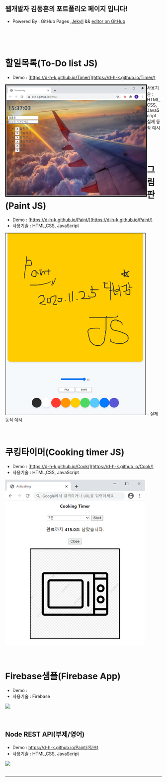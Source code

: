 ## 웹개발자 김동훈의 포트폴리오 페이지 입니다!
- Powered By : GitHub Pages ,[Jekyll](https://jekyllrb.com/) && [editor on GitHub](https://github.com/d-h-k/d-h-k.github.io/edit/main/index.md) 


<br>
<br>
<br>


# 할일목록(To-Do list JS)
- Demo : [https://d-h-k.github.io/Timer/](https://d-h-k.github.io/Timer/)
<img src="/img/Todo.png" align=left border="3px" width="450" >

- 사용기술 : HTML,CSS, JavaScript
- 실제 동작 예시



<br>
<br>
<br>



# 그림판(Paint JS)
- Demo : [https://d-h-k.github.io/Paint/](https://d-h-k.github.io/Paint/)
- 사용기술 : HTML,CSS, JavaScript
<img src="/img/jspaintpic.png" border="1px" width="450" >
- 실제 동작 예시

<br>
<br>
<br>


# 쿠킹타이머(Cooking timer JS)
- Demo : [https://d-h-k.github.io/Cook/](https://d-h-k.github.io/Cook/)
- 사용기술 : HTML,CSS, JavaScript
<img src="/img/ctimer.png" width="450" >



<br>
<br>
<br>



# Firebase샘플(Firebase App)
- Demo : 
- 사용기술 : Firebase
<img src="/img/@@이미지위치@@@" width="450" >



<br>
<br>
<br>




## Node REST API(부제/영어)
- Demo : https://d-h-k.github.io/Paint/(링크)
- 사용기술 : HTML,CSS, JavaScript
<img src="/img/@@이미지위치@@@" width="450" >
<br>
<br>

<hr size="5px">



<!--- 주석처리되어 보이지 않는 
//저장

<hr color=#4287f5 size="5px">
<img src="/img/jspaintpic.png" width="450" >
{: width="100" height="100"}



POST 템플릿


## 제목(부제/영어)
- Demo : https://d-h-k.github.io/Paint/(링크)
- 사용기술 : HTML,CSS, JavaScript
<img src="/img/@@이미지위치@@@" width="450" >
<br>
<br>

<hr size="5px">



--->



